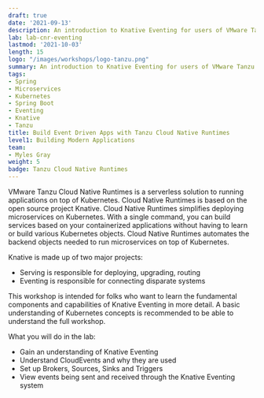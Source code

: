 ```yaml
---
draft: true
date: '2021-09-13'
description: An introduction to Knative Eventing for users of VMware Tanzu Cloud Native Runtimes.
lab: lab-cnr-eventing
lastmod: '2021-10-03'
length: 15
logo: "/images/workshops/logo-tanzu.png"
summary: An introduction to Knative Eventing for users of VMware Tanzu Cloud Native Runtimes.
tags:
- Spring
- Microservices
- Kubernetes
- Spring Boot
- Eventing
- Knative
- Tanzu
title: Build Event Driven Apps with Tanzu Cloud Native Runtimes
level1: Building Modern Applications
team:
- Myles Gray
weight: 5
badge: Tanzu Cloud Native Runtimes
---
```


VMware Tanzu Cloud Native Runtimes is a serverless solution to running applications on top of Kubernetes. Cloud Native Runtimes is based on the open source project Knative. Cloud Native Runtimes simplifies deploying microservices on Kubernetes. With a single command, you can build services based on your containerized applications without having to learn or build various Kubernetes objects. Cloud Native Runtimes automates the backend objects needed to run microservices on top of Kubernetes.

Knative is made up of two major projects:

- Serving is responsible for deploying, upgrading, routing
- Eventing is responsible for connecting disparate systems

This workshop is intended for folks who want to learn the fundamental components and capabilities of Knative Eventing in more detail. A basic understanding of Kubernetes concepts is recommended to be able to understand the full workshop.

What you will do in the lab:

- Gain an understanding of Knative Eventing
- Understand CloudEvents and why they are used
- Set up Brokers, Sources, Sinks and Triggers
- View events being sent and received through the Knative Eventing system